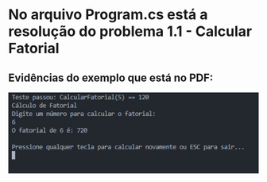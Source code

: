 # No arquivo Program.cs está a resolução do problema 1.1 - Calcular Fatorial

## Evidências do exemplo que está no PDF:
![ImagemConsole](/Logica/Quest1/img/Console.png)
